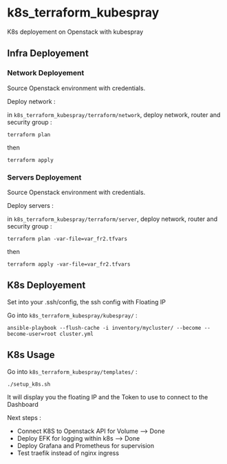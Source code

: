 # k8s_terraform_kubespray
K8s deployement on Openstack with  kubespray

## Infra Deployement

### Network Deployement
Source Openstack environment with credentials.

Deploy network :

in `k8s_terraform_kubespray/terraform/network`, deploy network, router and security group :
```
terraform plan
```
then
```
terraform apply
```

### Servers Deployement
Source Openstack environment with credentials.

Deploy servers  :

in `k8s_terraform_kubespray/terraform/server`, deploy network, router and security group :
```
terraform plan -var-file=var_fr2.tfvars
```
then
```
terraform apply -var-file=var_fr2.tfvars
```

## K8s Deployement

Set into your .ssh/config, the ssh config with Floating IP

Go into `k8s_terraform_kubespray/kubespray/` :
```
ansible-playbook --flush-cache -i inventory/mycluster/ --become --become-user=root cluster.yml
```

## K8s Usage


Go into `k8s_terraform_kubespray/templates/` :
```
./setup_k8s.sh
```

It will display you the floating IP and the Token to use to connect to the Dashboard


Next steps :
* Connect K8S to Openstack API for Volume --> Done
* Deploy EFK for logging within k8s --> Done
* Deploy Grafana and Prometheus for supervision
* Test traefik instead of nginx ingress
